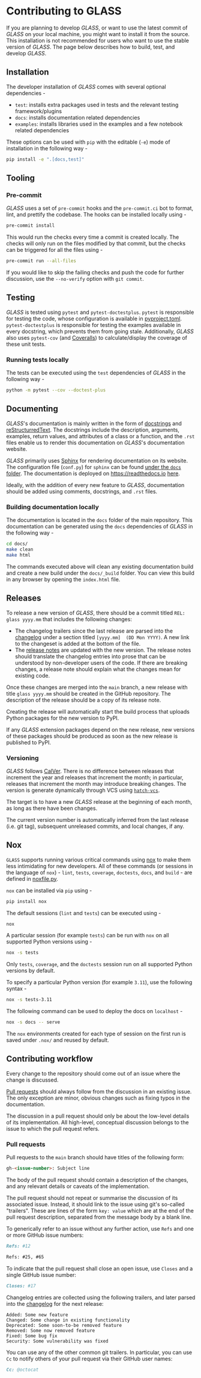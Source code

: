 # Contributing to GLASS

If you are planning to develop _GLASS_, or want to use the latest commit of
_GLASS_ on your local machine, you might want to install it from the source.
This installation is not recommended for users who want to use the stable
version of _GLASS_. The page below describes how to build, test, and develop
_GLASS_.

## Installation

The developer installation of _GLASS_ comes with several optional dependencies -

- `test`: installs extra packages used in tests and the relevant testing
  framework/plugins
- `docs`: installs documentation related dependencies
- `examples`: installs libraries used in the examples and a few notebook related
  dependencies

These options can be used with `pip` with the editable (`-e`) mode of
installation in the following way -

```bash
pip install -e ".[docs,test]"
```

## Tooling

### Pre-commit

_GLASS_ uses a set of `pre-commit` hooks and the `pre-commit.ci` bot to format,
lint, and prettify the codebase. The hooks can be installed locally using -

```bash
pre-commit install
```

This would run the checks every time a commit is created locally. The checks
will only run on the files modified by that commit, but the checks can be
triggered for all the files using -

```bash
pre-commit run --all-files
```

If you would like to skip the failing checks and push the code for further
discussion, use the `--no-verify` option with `git commit`.

## Testing

_GLASS_ is tested using `pytest` and `pytest-doctestplus`. `pytest` is
responsible for testing the code, whose configuration is available in
[pyproject.toml](https://github.com/glass-dev/glass/blob/main/pyproject.toml).
`pytest-doctestplus` is responsible for testing the examples available in every
docstring, which prevents them from going stale. Additionally, _GLASS_ also uses
`pytest-cov` (and [Coveralls](https://coveralls.io)) to calculate/display the
coverage of these unit tests.

### Running tests locally

The tests can be executed using the `test` dependencies of _GLASS_ in the
following way -

```bash
python -m pytest --cov --doctest-plus
```

## Documenting

_GLASS_'s documentation is mainly written in the form of
[docstrings](https://peps.python.org/pep-0257) and
[reStructurredText](https://docutils.sourceforge.io/docs/user/rst/quickref.html).
The docstrings include the description, arguments, examples, return values, and
attributes of a class or a function, and the `.rst` files enable us to render
this documentation on _GLASS_'s documentation website.

_GLASS_ primarily uses [Sphinx](https://www.sphinx-doc.org/en/master/) for
rendering documentation on its website. The configuration file (`conf.py`) for
`sphinx` can be found
[under the `docs` folder](https://github.com/glass-dev/glass/blob/main/docs/conf.py).
The documentation is deployed on <https://readthedocs.io>
[here](https://glass.readthedocs.io/en/latest).

Ideally, with the addition of every new feature to _GLASS_, documentation should
be added using comments, docstrings, and `.rst` files.

### Building documentation locally

The documentation is located in the `docs` folder of the main repository. This
documentation can be generated using the `docs` dependencies of _GLASS_ in the
following way -

```bash
cd docs/
make clean
make html
```

The commands executed above will clean any existing documentation build and
create a new build under the `docs/_build` folder. You can view this build in
any browser by opening the `index.html` file.

## Releases

To release a new version of _GLASS_, there should be a commit titled
`REL: glass yyyy.mm` that includes the following changes:

- The changelog trailers since the last release are parsed into the
  [changelog](CHANGELOG.md) under a section titled `[yyyy.mm]  (DD Mon YYYY)`. A
  new link to the changeset is added at the bottom of the file.
- The [release notes](docs/manual/releases.rst) are updated with the new
  version. The release notes should translate the changelog entries into prose
  that can be understood by non-developer users of the code. If there are
  breaking changes, a release note should explain what the changes mean for
  existing code.

Once these changes are merged into the `main` branch, a new release with title
`glass yyyy.mm` should be created in the GitHub repository. The description of
the release should be a copy of its release note.

Creating the release will automatically start the build process that uploads
Python packages for the new version to PyPI.

If any _GLASS_ extension packages depend on the new release, new versions of
these packages should be produced as soon as the new release is published to
PyPI.

### Versioning

_GLASS_ follows [CalVer](https://calver.org). There is no difference between
releases that increment the year and releases that increment the month; in
particular, releases that increment the month may introduce breaking changes.
The version is generate dynamically through VCS using
[`hatch-vcs`](https://github.com/ofek/hatch-vcs).

The target is to have a new _GLASS_ release at the beginning of each month, as
long as there have been changes.

The current version number is automatically inferred from the last release (i.e.
git tag), subsequent unreleased commits, and local changes, if any.

## Nox

`GLASS` supports running various critical commands using
[nox](https://github.com/wntrblm/nox) to make them less intimidating for new
developers. All of these commands (or sessions in the language of `nox`) -
`lint`, `tests`, `coverage`, `doctests`, `docs`, and `build` - are defined in
[noxfile.py](https://github.com/glass-dev/glass/main/noxfile.py).

`nox` can be installed via `pip` using -

```bash
pip install nox
```

The default sessions (`lint` and `tests`) can be executed using -

```bash
nox
```

A particular session (for example `tests`) can be run with `nox` on all
supported Python versions using -

```bash
nox -s tests
```

Only `tests`, `coverage`, and the `doctests` session run on all supported Python
versions by default.

To specify a particular Python version (for example `3.11`), use the following
syntax -

```bash
nox -s tests-3.11
```

The following command can be used to deploy the docs on `localhost` -

```bash
nox -s docs -- serve
```

The `nox` environments created for each type of session on the first run is
saved under `.nox/` and reused by default.

## Contributing workflow

Every change to the repository should come out of an issue where the change is
discussed.

[Pull requests](#pull-requests) should always follow from the discussion in an
existing issue. The only exception are minor, obvious changes such as fixing
typos in the documentation.

The discussion in a pull request should only be about the low-level details of
its implementation. All high-level, conceptual discussion belongs to the issue
to which the pull request refers.

### Pull requests

Pull requests to the `main` branch should have titles of the following form:

```markdown
gh-<issue-number>: Subject line
```

The body of the pull request should contain a description of the changes, and
any relevant details or caveats of the implementation.

The pull request should not repeat or summarise the discussion of its associated
issue. Instead, it should link to the issue using git's so-called "trailers".
These are lines of the form `key: value` which are at the end of the pull
request description, separated from the message body by a blank line.

To generically refer to an issue without any further action, use `Refs` and one
or more GitHub issue numbers:

```markdown
Refs: #12

Refs: #25, #65
```

To indicate that the pull request shall close an open issue, use `Closes` and a
single GitHub issue number:

```markdown
Closes: #17
```

Changelog entries are collected using the following trailers, and later parsed
into the [changelog](CHANGELOG.md) for the next release:

```Text
Added: Some new feature
Changed: Some change in existing functionality
Deprecated: Some soon-to-be removed feature
Removed: Some now removed feature
Fixed: Some bug fix
Security: Some vulnerability was fixed
```

You can use any of the other common git trailers. In particular, you can use
`Cc` to notify others of your pull request via their GitHub user names:

```markdown
Cc: @octocat
```
